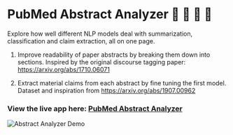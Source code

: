 # PubMed Abstract Analyzer 🍺 💊 📄 🔎

Explore how well different NLP models deal with summarization, classification and claim extraction, all on one page.

1. Improve readability of paper abstracts by breaking them down into sections. Inspired by the original discourse tagging paper: https://arxiv.org/abs/1710.06071

2. Extract material claims from each abstract by fine tuning the first model. Dataset and inspiration from https://arxiv.org/abs/1907.00962

### View the live app here: [PubMed Abstract Analyzer](https://share.streamlit.io/tomwalczak/pubmed-abstract-analyzer)

![Abstract Analyzer Demo](https://mldatatwk.s3.us-east-2.amazonaws.com/gifs/Animated+GIF-downsized_large.gif)

